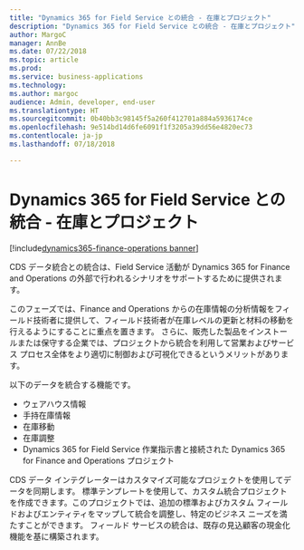 ```yaml
---
title: "Dynamics 365 for Field Service との統合 - 在庫とプロジェクト"
description: "Dynamics 365 for Field Service との統合 - 在庫とプロジェクト"
author: MargoC
manager: AnnBe
ms.date: 07/22/2018
ms.topic: article
ms.prod: 
ms.service: business-applications
ms.technology: 
ms.author: margoc
audience: Admin, developer, end-user
ms.translationtype: HT
ms.sourcegitcommit: 0b40bb3c98145f5a260f412701a884a5936174ce
ms.openlocfilehash: 9e514bd14d6fe6091f1f3205a39dd56e4820ec73
ms.contentlocale: ja-jp
ms.lasthandoff: 07/18/2018

---
```

#  <a name="integration-with-dynamics-365-for-field-service--inventory-and-projects"></a>Dynamics 365 for Field Service との統合 - 在庫とプロジェクト

[!include[dynamics365-finance-operations banner](../includes/dynamics365-finance-operations.md)]



CDS データ統合との統合は、Field Service 活動が Dynamics 365 for Finance and Operations の外部で行われるシナリオをサポートするために提供されます。

このフェーズでは、Finance and Operations からの在庫情報の分析情報をフィールド技術者に提供して、フィールド技術者が在庫レベルの更新と材料の移動を行えるようにすることに重点を置きます。 さらに、販売した製品をインストールまたは保守する企業では、プロジェクトから統合を利用して営業およびサービス プロセス全体をより適切に制御および可視化できるというメリットがあります。

以下のデータを統合する機能です。

-   ウェアハウス情報
-   手持在庫情報
-   在庫移動
-   在庫調整
-   Dynamics 365 for Field Service 作業指示書と接続された Dynamics 365 for Finance and Operations プロジェクト

CDS データ インテグレーターはカスタマイズ可能なプロジェクトを使用してデータを同期します。
標準テンプレートを使用して、カスタム統合プロジェクトを作成できます。このプロジェクトでは、追加の標準およびカスタム フィールドおよびエンティティをマップして統合を調整し、特定のビジネス ニーズを満たすことができます。 フィールド サービスの統合は、既存の見込顧客の現金化機能を基に構築されます。

